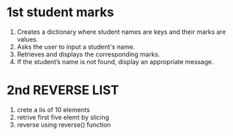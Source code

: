 # 1st student marks
1.   Creates a dictionary where student names are keys and their marks are values.
2.   Asks the user to input a student's name.
3.   Retrieves and displays the corresponding marks.
4.   If the student’s name is not found, display an appropriate message.

# 2nd REVERSE LIST 
1. crete a lis of 10 elements
2. retrive first five elemt by slicing 
3. reverse using reverse() function